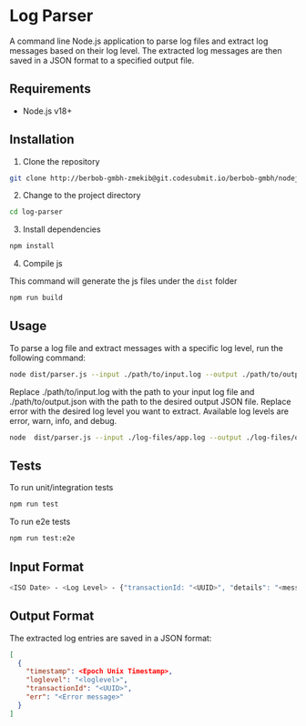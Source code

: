 # Log Parser

A command line Node.js application to parse log files and extract log messages based on their log level. The extracted log messages are then saved in a JSON format to a specified output file.

## Requirements

- Node.js v18+

## Installation

1. Clone the repository

```bash
git clone http://berbob-gmbh-zmekib@git.codesubmit.io/berbob-gmbh/nodejs-logger-zircgk
```

2. Change to the project directory

```bash
cd log-parser
```

3. Install dependencies

```bash
npm install

```

4. Compile js

This command will generate the js files under the `dist` folder

```bash
npm run build
```

## Usage

To parse a log file and extract messages with a specific log level, run the following command:

```bash
node dist/parser.js --input ./path/to/input.log --output ./path/to/output.json --logLevel minimumLogLevel
```

Replace ./path/to/input.log with the path to your input log file and ./path/to/output.json with the path to the desired output JSON file. Replace error with the desired log level you want to extract. Available log levels are error, warn, info, and debug.

```bash
node  dist/parser.js --input ./log-files/app.log --output ./log-files/output.json --logLevel error
```

## Tests

To run unit/integration tests

```bash
npm run test
```

To run e2e tests

```bash
npm run test:e2e
```

## Input Format

```bash
<ISO Date> - <Log Level> - {"transactionId: "<UUID>", "details": "<message event/action description>", "err": "<Optional, error description>", ...<additional log information>}
```

## Output Format

The extracted log entries are saved in a JSON format:

```json
[
  {
    "timestamp": <Epoch Unix Timestamp>,
    "loglevel": "<loglevel>",
    "transactionId": "<UUID>",
    "err": "<Error message>"
  }
]
```
